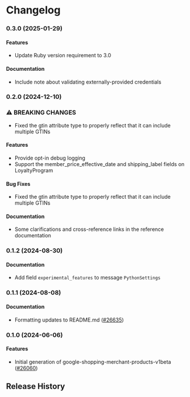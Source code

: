 # Changelog

### 0.3.0 (2025-01-29)

#### Features

* Update Ruby version requirement to 3.0 
#### Documentation

* Include note about validating externally-provided credentials 

### 0.2.0 (2024-12-10)

### ⚠ BREAKING CHANGES

* Fixed the gtin attribute type to properly reflect that it can include multiple GTINs

#### Features

* Provide opt-in debug logging 
* Support the member_price_effective_date and shipping_label fields on LoyaltyProgram 
#### Bug Fixes

* Fixed the gtin attribute type to properly reflect that it can include multiple GTINs 
#### Documentation

* Some clarifications and cross-reference links in the reference documentation 

### 0.1.2 (2024-08-30)

#### Documentation

* Add field `experimental_features` to message `PythonSettings` 

### 0.1.1 (2024-08-08)

#### Documentation

* Formatting updates to README.md ([#26635](https://github.com/googleapis/google-cloud-ruby/issues/26635)) 

### 0.1.0 (2024-06-06)

#### Features

* Initial generation of google-shopping-merchant-products-v1beta ([#26060](https://github.com/googleapis/google-cloud-ruby/issues/26060)) 

## Release History
